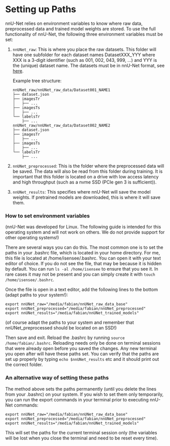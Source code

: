 # Setting up Paths

nnU-Net relies on environment variables to know where raw data, preprocessed data and trained model weights are stored. 
To use the full functionality of nnU-Net, the following three environment variables must be set:

1) `nnUNet_raw`: This is where you place the raw datasets. This folder will have one subfolder for each dataset names 
DatasetXXX_YYY where XXX is a 3-digit identifier (such as 001, 002, 043, 999, ...) and YYY is the (unique) 
dataset name. The datasets must be in nnU-Net format, see [here](dataset_format.md).

    Example tree structure:
    ```
    nnUNet_raw/nnUNet_raw_data/Dataset001_NAME1
    ├── dataset.json
    ├── imagesTr
    │   ├── ...
    ├── imagesTs
    │   ├── ...
    └── labelsTr
        ├── ...
    nnUNet_raw/nnUNet_raw_data/Dataset002_NAME2
    ├── dataset.json
    ├── imagesTr
    │   ├── ...
    ├── imagesTs
    │   ├── ...
    └── labelsTr
        ├── ...
    ```

2) `nnUNet_preprocessed`: This is the folder where the preprocessed data will be saved. The data will also be read from 
this folder during training. It is important that this folder is located on a drive with low access latency and high 
throughput (such as a nvme SSD (PCIe gen 3 is sufficient)).

3) `nnUNet_results`: This specifies where nnU-Net will save the model weights. If pretrained models are downloaded, this 
is where it will save them.

### How to set environment variables
(nnU-Net was developed for Linux. The following guide is intended for this operating system and will not work on 
others. We do not provide support for other operating systems!)

There are several ways you can do this. The most common one is to set the paths in your .bashrc file, which is located 
in your home directory. For me, this file is located at /home/isensee/.bashrc. You can open it with your text editor of 
choice. If you do not see the file, that may be because it is hidden by default. You can run `ls -al /home/isensee` to 
ensure that you see it. In rare cases it may not be present and you can simply create it with `touch /home/isensee/.bashrc`.

Once the file is open in a text editor, add the following lines to the bottom (adapt paths to your system!):
```
export nnUNet_raw="/media/fabian/nnUNet_raw_data_base"
export nnUNet_preprocessed="/media/fabian/nnUNet_preprocessed"
export nnUNet_results="/media/fabian/nnUNet_trained_models"
```

(of course adapt the paths to your system and remember that nnUNet_preprocessed should be located on an SSD!)

Then save and exit. Reload the .bashrc by running `source /home/fabian/.bashrc`. Reloading 
needs only be done on terminal sessions that were already open before you saved the changes. Any new terminal you open 
after will have these paths set. You can verify that the paths are set up properly by typing `echo $nnUNet_results` 
etc and it should print out the correct folder.

### An alternative way of setting these paths
The method above sets the paths permanently (until you delete the lines from your .bashrc) on your system. If you wish 
to set them only temporarily, you can run the export commands in your terminal prior to executing nnU-Net commands:

```
export nnUNet_raw="/media/fabian/nnUNet_raw_data_base"
export nnUNet_preprocessed="/media/fabian/nnUNet_preprocessed"
export nnUNet_results="/media/fabian/nnUNet_trained_models"
```

This will set the paths for the current terminal session only (the variables will be lost when you close the terminal 
and need to be reset every time).
